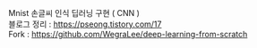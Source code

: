 Mnist 손글씨 인식 딥러닝 구현 ( CNN )  
블로그 정리 : https://pseong.tistory.com/17  
Fork : https://github.com/WegraLee/deep-learning-from-scratch
